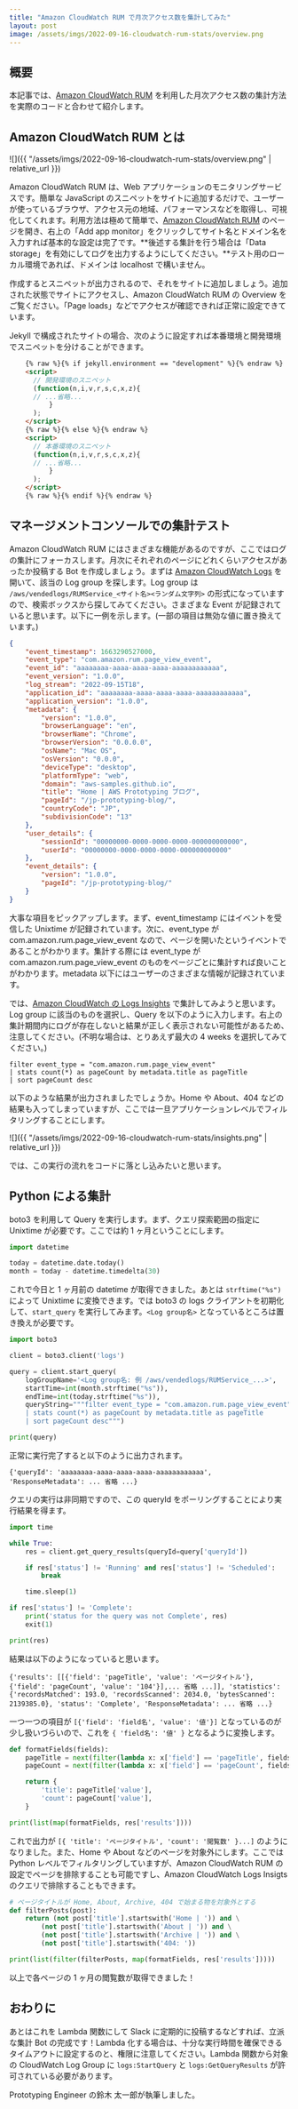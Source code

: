 ```yaml
---
title: "Amazon CloudWatch RUM で月次アクセス数を集計してみた"
layout: post
image: /assets/imgs/2022-09-16-cloudwatch-rum-stats/overview.png
---
```


## 概要

本記事では、[Amazon CloudWatch RUM](https://console.aws.amazon.com/cloudwatch/home#rum:dashboard?tab=overview) を利用した月次アクセス数の集計方法を実際のコードと合わせて紹介します。

<!--more-->

## Amazon CloudWatch RUM とは

![]({{ "/assets/imgs/2022-09-16-cloudwatch-rum-stats/overview.png" | relative_url }})

Amazon CloudWatch RUM は、Web アプリケーションのモニタリングサービスです。簡単な JavaScript のスニペットをサイトに追加するだけで、ユーザーが使っているブラウザ、アクセス元の地域、パフォーマンスなどを取得し、可視化してくれます。利用方法は極めて簡単で、[Amazon CloudWatch RUM](https://console.aws.amazon.com/cloudwatch/home#rum:dashboard?tab=overview) のページを開き、右上の「Add app monitor」をクリックしてサイト名とドメイン名を入力すれば基本的な設定は完了です。**後述する集計を行う場合は「Data storage」を有効にしてログを出力するようにしてください。**テスト用のローカル環境であれば、ドメインは localhost で構いません。

作成するとスニペットが出力されるので、それをサイトに追加しましょう。追加された状態でサイトにアクセスし、Amazon CloudWatch RUM の Overview をご覧ください。「Page loads」などでアクセスが確認できれば正常に設定できています。

Jekyll で構成されたサイトの場合、次のように設定すれば本番環境と開発環境でスニペットを分けることができます。

```html
    {% raw %}{% if jekyll.environment == "development" %}{% endraw %}
    <script>
      // 開発環境のスニペット
      (function(n,i,v,r,s,c,x,z){
      // ...省略...
          }
      );
    </script>
    {% raw %}{% else %}{% endraw %}
    <script>
      // 本番環境のスニペット
      (function(n,i,v,r,s,c,x,z){
      // ...省略...
          }
      );
    </script>
    {% raw %}{% endif %}{% endraw %}
```

## マネージメントコンソールでの集計テスト

Amazon CloudWatch RUM にはさまざまな機能があるのですが、ここではログの集計にフォーカスします。月次にそれぞれのページにどれくらいアクセスがあったか投稿する Bot を作成しましょう。まずは [Amazon CloudWatch Logs](https://console.aws.amazon.com/cloudwatch/home#logsV2:log-groups) を開いて、該当の Log group を探します。Log group は `/aws/vendedlogs/RUMService_<サイト名><ランダム文字列>` の形式になっていますので、検索ボックスから探してみてください。さまざまな Event が記録されていると思います。以下に一例を示します。(一部の項目は無効な値に置き換えています。)

```json
{
    "event_timestamp": 1663290527000,
    "event_type": "com.amazon.rum.page_view_event",
    "event_id": "aaaaaaaa-aaaa-aaaa-aaaa-aaaaaaaaaaaa",
    "event_version": "1.0.0",
    "log_stream": "2022-09-15T18",
    "application_id": "aaaaaaaa-aaaa-aaaa-aaaa-aaaaaaaaaaaa",
    "application_version": "1.0.0",
    "metadata": {
        "version": "1.0.0",
        "browserLanguage": "en",
        "browserName": "Chrome",
        "browserVersion": "0.0.0.0",
        "osName": "Mac OS",
        "osVersion": "0.0.0",
        "deviceType": "desktop",
        "platformType": "web",
        "domain": "aws-samples.github.io",
        "title": "Home | AWS Prototyping ブログ",
        "pageId": "/jp-prototyping-blog/",
        "countryCode": "JP",
        "subdivisionCode": "13"
    },
    "user_details": {
        "sessionId": "00000000-0000-0000-0000-000000000000",
        "userId": "00000000-0000-0000-0000-000000000000"
    },
    "event_details": {
        "version": "1.0.0",
        "pageId": "/jp-prototyping-blog/"
    }
}
```

大事な項目をピックアップします。まず、event_timestamp にはイベントを受信した Unixtime が記録されています。次に、event_type が com.amazon.rum.page_view_event なので、ページを開いたというイベントであることがわかります。集計する際には event_type が com.amazon.rum.page_view_event のものをページごとに集計すれば良いことがわかります。metadata 以下にはユーザーのさまざまな情報が記録されています。

では、[Amazon CloudWatch の Logs Insights](https://console.aws.amazon.com/cloudwatch/home#logsV2:logs-insights) で集計してみようと思います。Log group に該当のものを選択し、Query を以下のように入力します。右上の集計期間内にログが存在しないと結果が正しく表示されない可能性があるため、注意してください。(不明な場合は、とりあえず最大の 4 weeks を選択してみてください。)

```
filter event_type = "com.amazon.rum.page_view_event"
| stats count(*) as pageCount by metadata.title as pageTitle
| sort pageCount desc
```

以下のような結果が出力されましたでしょうか。Home や About、404 などの結果も入ってしまっていますが、ここでは一旦アプリケーションレベルでフィルタリングすることにします。

![]({{ "/assets/imgs/2022-09-16-cloudwatch-rum-stats/insights.png" | relative_url }})

では、この実行の流れをコードに落とし込みたいと思います。

## Python による集計

boto3 を利用して Query を実行します。まず、クエリ探索範囲の指定に Unixtime が必要です。ここでは約 1 ヶ月ということにします。

```python
import datetime

today = datetime.date.today()
month = today - datetime.timedelta(30)
```

これで今日と 1 ヶ月前の datetime が取得できました。あとは `strftime("%s")` によって Unixtime に変換できます。では boto3 の logs クライアントを初期化して、`start_query` を実行してみます。`<Log group名>` となっているところは置き換えが必要です。

```python
import boto3

client = boto3.client('logs')

query = client.start_query(
    logGroupName='<Log group名: 例 /aws/vendedlogs/RUMService_...>',
    startTime=int(month.strftime("%s")),
    endTime=int(today.strftime("%s")),
    queryString="""filter event_type = "com.amazon.rum.page_view_event"
    | stats count(*) as pageCount by metadata.title as pageTitle
    | sort pageCount desc""")

print(query)
```

正常に実行完了すると以下のように出力されます。

```
{'queryId': 'aaaaaaaa-aaaa-aaaa-aaaa-aaaaaaaaaaaa', 'ResponseMetadata': ... 省略 ...}
```

クエリの実行は非同期ですので、この queryId をポーリングすることにより実行結果を得ます。

```python
import time

while True:
    res = client.get_query_results(queryId=query['queryId'])

    if res['status'] != 'Running' and res['status'] != 'Scheduled':
        break

    time.sleep(1)

if res['status'] != 'Complete':
    print('status for the query was not Complete', res)
    exit(1)

print(res)
```

結果は以下のようになっていると思います。

```
{'results': [[{'field': 'pageTitle', 'value': 'ページタイトル'}, {'field': 'pageCount', 'value': '104'}],... 省略 ...]], 'statistics': {'recordsMatched': 193.0, 'recordsScanned': 2034.0, 'bytesScanned': 2139385.0}, 'status': 'Complete', 'ResponseMetadata': ... 省略 ...}
```

一つ一つの項目が `[{'field': 'field名', 'value': '値'}]` となっているのが少し扱いづらいので、これを `{ 'field名': '値' }` となるように変換します。

```python
def formatFields(fields):
    pageTitle = next(filter(lambda x: x['field'] == 'pageTitle', fields), None)
    pageCount = next(filter(lambda x: x['field'] == 'pageCount', fields), None)

    return {
        'title': pageTitle['value'],
        'count': pageCount['value'],
    }

print(list(map(formatFields, res['results'])))
```

これで出力が `[{ 'title': 'ページタイトル', 'count': '閲覧数' }...]` のようになりました。また、Home や About などのページを対象外にします。ここでは Python レベルでフィルタリングしていますが、Amazon CloudWatch RUM の設定でページを排除することも可能ですし、Amazon CloudWatch Logs Insigts のクエリで排除することもできます。

```python
# ページタイトルが Home, About, Archive, 404 で始まる物を対象外とする
def filterPosts(post):
    return (not post['title'].startswith('Home | ')) and \
        (not post['title'].startswith('About | ')) and \
        (not post['title'].startswith('Archive | ')) and \
        (not post['title'].startswith('404: '))

print(list(filter(filterPosts, map(formatFields, res['results']))))
```

以上で各ページの 1 ヶ月の閲覧数が取得できました！

## おわりに

あとはこれを Lambda 関数にして Slack に定期的に投稿するなどすれば、立派な集計 Bot の完成です！Lambda 化する場合は、十分な実行時間を確保できるタイムアウトに設定するのと、権限に注意してください。Lambda 関数から対象の CloudWatch Log Group に `logs:StartQuery` と `logs:GetQueryResults` が許可されている必要があります。

Prototyping Engineer の鈴木 太一郎が執筆しました。
